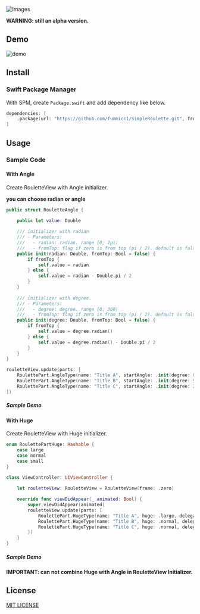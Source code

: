 ![Images](https://github.com/fummicc1/SimpleRoulette/blob/master/Assets/SimpleRoulette.png"SimpleRoulette")

**WARNING: still an alpha version.**

## Demo

![demo](https://github.com/fummicc1/SimpleRoulette/blob/master/Assets/demo.gif)

## Install

### Swift Package Manager
With SPM, create `Package.swift` and add dependency like below.
```swift
dependencies: [
    .package(url: "https://github.com/fummicc1/SimpleRoulette.git", from: "0.0.1")
]
```

## Usage

### Sample Code

#### With Angle
Create RouletteView with Angle initializer.

**you can choose radian or angle**

```swift
public struct RouletteAngle {

    public let value: Double
    
    /// initializer with radian
    /// - Parameters:
    ///   - radian: radian. range [0, 2pi)
    ///   - fromTop: flag if zero is from top (pi / 2). default is false.
    public init(radian: Double, fromTop: Bool = false) {
        if fromTop {
            self.value = radian
        } else {
            self.value = radian - Double.pi / 2
        }
    }
    
    /// initializer with degree.
    /// - Parameters:
    ///   - degree: degree. range [0, 360)
    ///   - fromTop: flag if zero is from top (pi / 2). default is false.
    public init(degree: Double, fromTop: Bool = false) {
        if fromTop {
            self.value = degree.radian()
        } else {
            self.value = degree.radian() - Double.pi / 2
        }
    }
}
```

```swift
rouletteView.update(parts: [
    RoulettePart.AngleType(name: "Title A", startAngle: .init(degree: 0), endAngle: .init(degree: 90), index: 0),
    RoulettePart.AngleType(name: "Title B", startAngle: .init(degree: 90), endAngle: .init(degree: 200), index: 1),
    RoulettePart.AngleType(name: "Title C", startAngle: .init(degree: 200), endAngle: .init(degree: 360), index: 2)
])
```

##### Sample Demo

#### With Huge

Create RouletteView with Huge initializer.

```swift
enum RoulettePartHuge: Hashable {
    case large
    case normal
    case small
}
```

```swift
class ViewController: UIViewController {
    
    let rouletteView: RouletteView = RouletteView(frame: .zero)

    override func viewDidAppear(_ animated: Bool) {
        super.viewDidAppear(animated)
        rouletteView.update(parts: [
            RoulettePart.HugeType(name: "Title A", huge: .large, delegate: rouletteView, index: 0),
            RoulettePart.HugeType(name: "Title B", huge: .normal, delegate: rouletteView, index: 1),
            RoulettePart.HugeType(name: "Title C", huge: .normal, delegate: rouletteView, index: 2),
        ])
    }
}
```

##### Sample Demo



**IMPORTANT: can not combine Huge with Angle in RouletteView Initializer.**


## License
[MIT LICENSE](https://github.com/fummicc1/SimpleRoulette/blob/master/LICENSE)
